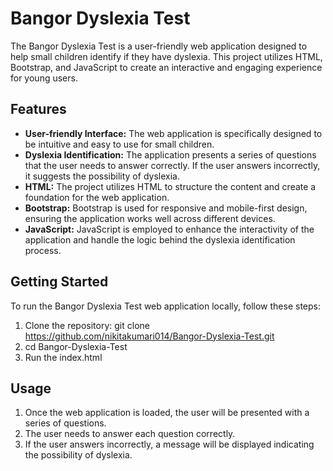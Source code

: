 # Bangor Dyslexia Test

The Bangor Dyslexia Test is a user-friendly web application designed to help small children identify if they have dyslexia. This project utilizes HTML, Bootstrap, and JavaScript to create an interactive and engaging experience for young users.

## Features

- **User-friendly Interface:** The web application is specifically designed to be intuitive and easy to use for small children.
- **Dyslexia Identification:** The application presents a series of questions that the user needs to answer correctly. If the user answers incorrectly, it suggests the possibility of dyslexia.
- **HTML:** The project utilizes HTML to structure the content and create a foundation for the web application.
- **Bootstrap:** Bootstrap is used for responsive and mobile-first design, ensuring the application works well across different devices.
- **JavaScript:** JavaScript is employed to enhance the interactivity of the application and handle the logic behind the dyslexia identification process.

## Getting Started

To run the Bangor Dyslexia Test web application locally, follow these steps:

1. Clone the repository: git clone https://github.com/nikitakumari014/Bangor-Dyslexia-Test.git
2. cd Bangor-Dyslexia-Test
3. Run the index.html

## Usage
1. Once the web application is loaded, the user will be presented with a series of questions.
2. The user needs to answer each question correctly.
3. If the user answers incorrectly, a message will be displayed indicating the possibility of dyslexia.


